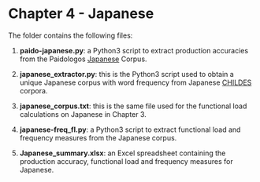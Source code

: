 # Chapter 4 - Japanese

The folder contains the following files:

1. **paido-japanese.py**: a Python3 script to extract production accuracies from the Paidologos [Japanese](https://phonbank.talkbank.org/access/Japanese/PaidoJapanese.html) Corpus.

2. **japanese_extractor.py**: this is the Python3 script used to obtain a unique Japanese corpus with word frequency from Japanese [CHILDES](https://childes.talkbank.org/access/Japanese/) corpora.

3. **japanese_corpus.txt**: this is the same file used for the functional load calculations on Japanese in Chapter 3.

4. **japanese-freq_fl.py**: a Python3 script to extract functional load and frequency measures from the Japanese corpus.

5. **Japanese_summary.xlsx**: an Excel spreadsheet containing the production accuracy, functional load and frequency measures for Japanese.
